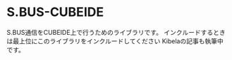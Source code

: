 # S.BUS-CUBEIDE
S.BUS通信をCUBEIDE上で行うためのライブラリです。
インクルードするときは最上位にこのライブラリをインクルードしてください
Kibelaの記事も執筆中です。
